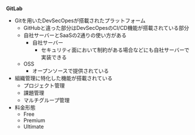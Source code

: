 **GitLab**

- Gitを用いたDevSecOpesが搭載されたプラットフォーム
    - GitHubと違った部分はDevSecOpesのCI/CD機能が搭載されている部分
    - 自社サーバーとSaaSの2通りの使い方がある
        - 自社サーバー
            - セキュリティ面において制約がある場合などにも自社サーバーで実装できる
    - OSS
        - オープンソースで提供されている
- 組織管理に特化した機能が搭載されている
    - プロジェクト管理
    - 課題管理
    - マルチグループ管理
- 料金形態
    - Free
    - Premium
    - Ultimate